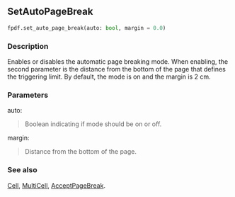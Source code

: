 ## SetAutoPageBreak ##

```python
fpdf.set_auto_page_break(auto: bool, margin = 0.0)
```

### Description ###

Enables or disables the automatic page breaking mode. When enabling, the second parameter is the distance from the bottom of the page that defines the triggering limit. By default, the mode is on and the margin is 2 cm.

### Parameters ###

auto:
> Boolean indicating if mode should be on or off.

margin:
> Distance from the bottom of the page.

### See also ###

[Cell](Cell.md), [MultiCell](MultiCell.md), [AcceptPageBreak](AcceptPageBreak.md).
